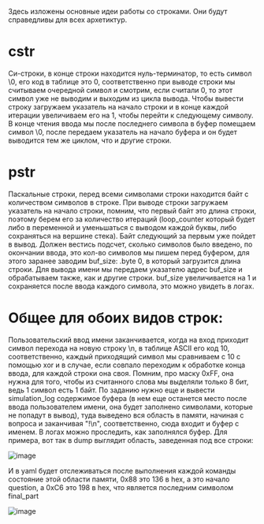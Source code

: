 Здесь изложены основные идеи работы со строками. Они будут справедливы для всех архетиктур.

# cstr
Си-строки, в конце строки находится нуль-терминатор, то есть символ \0, его код в таблице это 0, соответственно при выводе строки мы считываем очередной символ и смотрим, если считали 0, то этот символ уже не выводим и выходим из цикла вывода. Чтобы вывести строку загружаем указатель на начало строки и в конце каждой итерации увеличиваем его на 1, чтобы перейти к следующему символу. В конце чтения ввода мы после последнего символа в буфер помещаем символ \0, после передаем указатель на начало буфера и он будет выводится тем же циклом, что и другие строки. 


# pstr
Паскальные строки, перед всеми символами строки находится байт с количеством символов в строке. При выводе строки загружаем указатель на начало строки, помним, что первый байт это длина строки, поэтому берем его за количество итераций (loop_counter который будет либо в переменной и уменьшаться с выводом каждой буквы, либо сохраняться на вершине стека). Байт следующий за первым уже пойдет в вывод. Должен вестись подсчет, сколько символов было введено, по окончании ввода, это кол-во символов мы пишем перед буфером, для этого заранее заводим buf_size: .byte 0, в который загрузится длина строки. Для вывода имени мы передаем указателю адрес buf_size и обрабатываем также, как и другие строки. buf_size увеличивается на 1 и сохраняется после ввода каждого символа, это можно увидеть в логах.

# Общее для обоих видов строк:
Пользовательский ввод имени заканчивается, когда на вход приходит символ перехода на новую строку \n, в таблице ASCII его код 10, соответственно, каждый приходящий символ мы сравниваем с 10 с помощью xor и в случае, если совпало переходим к обработке конца ввода, для каждой строки она своя. Помним, про маску 0xFF, она нужна для того, чтобы из считанного слова мы выделяли только 8 бит, ведь 1 символ есть 1 байт. По заданию нужно еще и вывести simulation_log содержимое буфера (в нем еще останется место после ввода пользователем имени, она будет заполнено символами, которые не попадут в вывод), туда выведено вся область в памяти, начиная с вопроса и заканчивая "!\n", соответственно, сюда входит и буфер с именем. В логах можно проследить, как заполнялся буфер.
Для примера, вот так в dump выглядит область, заведенная под все строки:

![image](https://github.com/user-attachments/assets/8ac5ded7-7a51-4c4e-a7e1-4356df375f1a)

И в yaml будет отслеживаться после выполнения каждой команды состояние этой области памяти, 0x88 это 136 в hex, а это начало question, а 0xC6 это 198 в hex, что является последним символом final_part

![image](https://github.com/user-attachments/assets/247eae72-0168-428a-a80d-477d664bdc29)



